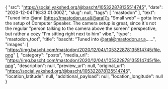 {
  "src": "https://social.yakshed.org/@bascht/105322878135514745",
  "date": "2020-12-04T16:33:01.000Z",
  "slug": null,
  "tags": [
    "mastodon"
  ],
  "text": "Tuned into @aral [https://mastodon.ar.al/@aral]'s \"Small web\" – gotta love the setup of Computer Speaker. The camera setup is great, since it's not the regular \"person talking to the camera above the screen\" perspective, but rather a cozy \"I'm sitting right next to him\" vibe.",
  "type": "mastodon_toot",
  "title": "bascht: “Tuned into @aral@mastodon.ar.a……",
  "images": [
    "https://img.bascht.com/mastodon/2020/12/04//105322878135514745/file.png"
  ],
  "category": "posts",
  "media_url": "https://img.bascht.com/mastodon/2020/12/04//105322878135514745/file.png",
  "description": null,
  "preview_url": null,
  "original_url": "https://social.yakshed.org/@bascht/105322878135514745",
  "location_latitude": null,
  "additional_payload": null,
  "location_longitude": null
}